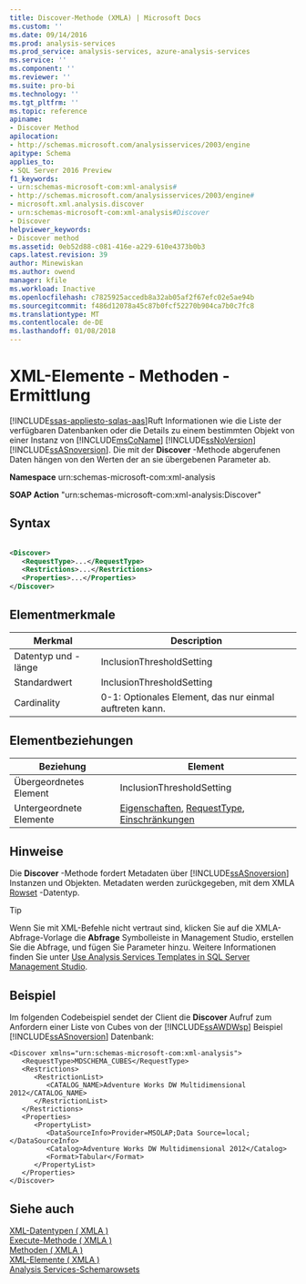 ```yaml
---
title: Discover-Methode (XMLA) | Microsoft Docs
ms.custom: ''
ms.date: 09/14/2016
ms.prod: analysis-services
ms.prod_service: analysis-services, azure-analysis-services
ms.service: ''
ms.component: ''
ms.reviewer: ''
ms.suite: pro-bi
ms.technology: ''
ms.tgt_pltfrm: ''
ms.topic: reference
apiname:
- Discover Method
apilocation:
- http://schemas.microsoft.com/analysisservices/2003/engine
apitype: Schema
applies_to:
- SQL Server 2016 Preview
f1_keywords:
- urn:schemas-microsoft-com:xml-analysis#
- http://schemas.microsoft.com/analysisservices/2003/engine#
- microsoft.xml.analysis.discover
- urn:schemas-microsoft-com:xml-analysis#Discover
- Discover
helpviewer_keywords:
- Discover method
ms.assetid: 0eb52d88-c081-416e-a229-610e4373b0b3
caps.latest.revision: 39
author: Minewiskan
ms.author: owend
manager: kfile
ms.workload: Inactive
ms.openlocfilehash: c7825925accedb8a32ab05af2f67efc02e5ae94b
ms.sourcegitcommit: f486d12078a45c87b0fcf52270b904ca7b0c7fc8
ms.translationtype: MT
ms.contentlocale: de-DE
ms.lasthandoff: 01/08/2018
---
```

# <a name="xml-elements---methods---discover"></a>XML-Elemente - Methoden - Ermittlung
[!INCLUDE[ssas-appliesto-sqlas-aas](../../includes/ssas-appliesto-sqlas-aas.md)]Ruft Informationen wie die Liste der verfügbaren Datenbanken oder die Details zu einem bestimmten Objekt von einer Instanz von [!INCLUDE[msCoName](../../includes/msconame-md.md)] [!INCLUDE[ssNoVersion](../../includes/ssnoversion-md.md)] [!INCLUDE[ssASnoversion](../../includes/ssasnoversion-md.md)]. Die mit der **Discover** -Methode abgerufenen Daten hängen von den Werten der an sie übergebenen Parameter ab.  
  
 **Namespace** urn:schemas-microsoft-com:xml-analysis  
  
 **SOAP Action** "urn:schemas-microsoft-com:xml-analysis:Discover"  
  
## <a name="syntax"></a>Syntax  
  
```xml  
  
<Discover>  
   <RequestType>...</RequestType>  
   <Restrictions>...</Restrictions>  
   <Properties>...</Properties>  
</Discover>  
```  
  
## <a name="element-characteristics"></a>Elementmerkmale  
  
|Merkmal|Description|  
|--------------------|-----------------|  
|Datentyp und -länge|InclusionThresholdSetting|  
|Standardwert|InclusionThresholdSetting|  
|Cardinality|0-1: Optionales Element, das nur einmal auftreten kann.|  
  
## <a name="element-relationships"></a>Elementbeziehungen  
  
|Beziehung|Element|  
|------------------|-------------|  
|Übergeordnetes Element|InclusionThresholdSetting|  
|Untergeordnete Elemente|[Eigenschaften](../../analysis-services/xmla/xml-elements-properties/properties-element-xmla.md), [RequestType](../../analysis-services/xmla/xml-elements-properties/requesttype-element-xmla.md), [Einschränkungen](../../analysis-services/xmla/xml-elements-properties/restrictions-element-xmla.md)|  
  
## <a name="remarks"></a>Hinweise  
 Die **Discover** -Methode fordert Metadaten über [!INCLUDE[ssASnoversion](../../includes/ssasnoversion-md.md)] Instanzen und Objekten. Metadaten werden zurückgegeben, mit dem XMLA [Rowset](../../analysis-services/xmla/xml-data-types/rowset-data-type-xmla.md) -Datentyp.  
 
> [!TIP] 
> Wenn Sie mit XML-Befehle nicht vertraut sind, klicken Sie auf die XMLA-Abfrage-Vorlage die **Abfrage** Symbolleiste in Management Studio, erstellen Sie die Abfrage, und fügen Sie Parameter hinzu. Weitere Informationen finden Sie unter [Use Analysis Services Templates in SQL Server Management Studio](../../analysis-services/instances/use-analysis-services-templates-in-sql-server-management-studio.md). 
  
## <a name="example"></a>Beispiel  
 Im folgenden Codebeispiel sendet der Client die **Discover** Aufruf zum Anfordern einer Liste von Cubes von der [!INCLUDE[ssAWDWsp](../../includes/ssawdwsp-md.md)] Beispiel [!INCLUDE[ssASnoversion](../../includes/ssasnoversion-md.md)] Datenbank:  
  
```  
<Discover xmlns="urn:schemas-microsoft-com:xml-analysis">  
   <RequestType>MDSCHEMA_CUBES</RequestType>  
   <Restrictions>  
      <RestrictionList>  
         <CATALOG_NAME>Adventure Works DW Multidimensional 2012</CATALOG_NAME>  
      </RestrictionList>  
   </Restrictions>  
   <Properties>  
      <PropertyList>  
         <DataSourceInfo>Provider=MSOLAP;Data Source=local;</DataSourceInfo>  
         <Catalog>Adventure Works DW Multidimensional 2012</Catalog>  
         <Format>Tabular</Format>  
      </PropertyList>  
   </Properties>  
</Discover>  
```  
  
## <a name="see-also"></a>Siehe auch  
 [XML-Datentypen &#40; XMLA &#41;](../../analysis-services/xmla/xml-data-types/xml-data-types-xmla.md)   
 [Execute-Methode &#40; XMLA &#41;](../../analysis-services/xmla/xml-elements-methods-execute.md)   
 [Methoden &#40; XMLA &#41;](../../analysis-services/xmla/xml-elements-methods.md)   
 [XML-Elemente &#40; XMLA &#41;](http://msdn.microsoft.com/library/40ab2360-efb6-4ba6-bf23-e84964e51008)   
 [Analysis Services-Schemarowsets](../../analysis-services/schema-rowsets/analysis-services-schema-rowsets.md)  
  
  

